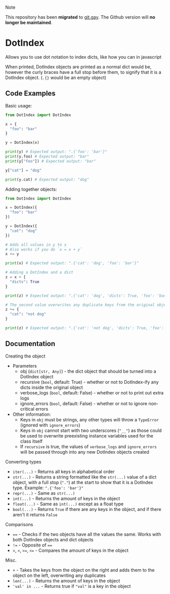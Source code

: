 > [!NOTE]  
> This repository has been **migrated** to [git.gay](https://git.gay/trinkey/dotindex). The Github version will **no longer be maintained**.

# DotIndex
Allows you to use dot notation to index dicts, like how you can in javascript

When printed, DotIndex objects are printed as a normal dict would be, however
the curly braces have a full stop before them, to signify that it is a
DotIndex object. (`.{}` would be an empty object)

## Code Examples
Basic usage:
```py
from DotIndex import DotIndex

x = {
  "foo": "bar"
}

y = DotIndex(x)

print(y) # Expected output: ".{'foo': 'bar'}"
print(y.foo) # Expected output: "bar"
print(y["foo"]) # Expected output: "bar"

y["cat"] = "dog"

print(y.cat) # Expected output: "dog"
```

Adding together objects:
```py
from DotIndex import DotIndex

x = DotIndex({
  "foo": "bar"
})

y = DotIndex({
  "cat": "dog"
})

# Adds all values in y to x
# Also works if you do `x = x + y`
x += y

print(x) # Expected output: ".{'cat': 'dog', 'foo': 'bar'}"

# Adding a DotIndex and a dict
z = x + {
  "dicts": True
}

print(z) # Expected output: ".{'cat': 'dog', 'dicts': True, 'foo': 'bar'}"

# The second value overwrites any duplicate keys from the original object
z += {
  "cat": "not dog"
}

print(z) # Expected output: ".{'cat': 'not dog', 'dicts': True, 'foo': 'bar'}"

```

## Documentation
Creating the object
- Parameters
  - obj (`dict[str, Any]`) - the dict object that should be turned into a DotIndex object
  - recursive (`bool`, default: True) - whether or not to DotIndex-ify any dicts inside the original object
  - verbose_logs (`bool`, default: False) - whether or not to print out extra logs
  - ignore_errors (`bool`, default: False) - whether or not to ignore non-critical errors
- Other information:
  - Keys in `obj` must be strings, any other types will throw a `TypeError` (ignored with `ignore_errors`)
  - Keys in `obj` cannot start with two underscores (`"__"`) as those could be used to overwrite preexisting instance variables used for the class itself
  - If `recursive` is true, the values of `verbose_logs` and `ignore_errors` will be passed through into any new DotIndex objects created

Converting types
- `iter(...)` - Returns all keys in alphabetical order
- `str(...)` - Returns a string formatted like the `str(...)` value of a dict object, with a full stop (`"."`) at the start to show that it is a DotIndex type. Example: `".{'foo': 'bar'}"`
- `repr(...)` - Same as `str(...)`
- `int(...)` - Returns the amount of keys in the object
- `float(...)` - Same as `int(...)` except as a float type
- `bool(...)` - Returns `True` if there are any keys in the object, and if there aren't it returns `False`

Comparisons
- `==` - Checks if the two objects have all the values the same. Works with both DotIndex objects and dict objects
- `!=` - Opposite of `==`
- `>`, `<`, `>=`, `<=` - Compares the amount of keys in the object

Misc.
- `+` - Takes the keys from the object on the right and adds them to the object on the left, overwriting any duplicates
- `len(...)` - Returns the amount of keys in the object
- `'val' in ...` - Returns true if `"val"` is a key in the object

